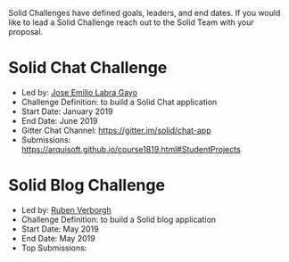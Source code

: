 Solid Challenges have defined goals, leaders, and end dates. If you would like to lead a Solid Challenge reach out to the Solid Team with your proposal. 

# Solid Chat Challenge 
* Led by: [Jose Emilio Labra Gayo](https://github.com/labra)
* Challenge Definition: to build a Solid Chat application 
* Start Date: January 2019 
* End Date: June 2019 
* Gitter Chat Channel: https://gitter.im/solid/chat-app 
* Submissions: https://arquisoft.github.io/course1819.html#StudentProjects

# Solid Blog Challenge
* Led by: [Ruben Verborgh](https://github.com/RubenVerborgh)
* Challenge Definition: to build a Solid blog application 
* Start Date: May 2019
* End Date: May 2019 
* Top Submissions: 
